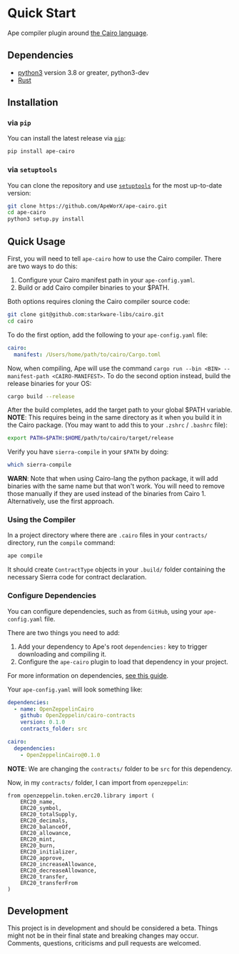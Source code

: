 # Quick Start

Ape compiler plugin around [the Cairo language](https://github.com/starkware-libs/cairo-lang).

## Dependencies

- [python3](https://www.python.org/downloads) version 3.8 or greater, python3-dev
- [Rust](https://www.rust-lang.org/)

## Installation

### via `pip`

You can install the latest release via [`pip`](https://pypi.org/project/pip/):

```bash
pip install ape-cairo
```

### via `setuptools`

You can clone the repository and use [`setuptools`](https://github.com/pypa/setuptools) for the most up-to-date version:

```bash
git clone https://github.com/ApeWorX/ape-cairo.git
cd ape-cairo
python3 setup.py install
```

## Quick Usage

First, you will need to tell `ape-cairo` how to use the Cairo compiler.
There are two ways to do this:

1. Configure your Cairo manifest path in your `ape-config.yaml`.
2. Build or add Cairo compiler binaries to your $PATH.

Both options requires cloning the Cairo compiler source code:

```sh
git clone git@github.com:starkware-libs/cairo.git
cd cairo 
```

To do the first option, add the following to your `ape-config.yaml` file:

```yaml
cairo:
  manifest: /Users/home/path/to/cairo/Cargo.toml
```

Now, when compiling, Ape will use the command `cargo run --bin <BIN> --manifest-path <CAIRO-MANIFEST>`.
To do the second option instead, build the release binaries for your OS:

```sh
cargo build --release
```

After the build completes, add the target path to your global $PATH variable.
**NOTE**: This requires being in the same directory as it when you build it in the Cairo package.
(You may want to add this to your `.zshrc` / `.bashrc` file):

```sh
export PATH=$PATH:$HOME/path/to/cairo/target/release
```

Verify you have `sierra-compile` in your `$PATH` by doing:

```bash
which sierra-compile
```

**WARN**: Note that when using Cairo-lang the python package, it will add binaries with the same name but that won't work.
You will need to remove those manually if they are used instead of the binaries from Cairo 1.
Alternatively, use the first approach.

### Using the Compiler

In a project directory where there are `.cairo` files in your `contracts/` directory, run the `compile` command:

```bash
ape compile
```

It should create `ContractType` objects in your `.build/` folder containing the necessary Sierra code for contract declaration.

### Configure Dependencies

You can configure dependencies, such as from `GitHub`, using your `ape-config.yaml` file.

There are two things you need to add:

1. Add your dependency to Ape's root `dependencies:` key to trigger downloading and compiling it.
2. Configure the `ape-cairo` plugin to load that dependency in your project.

For more information on dependencies, [see this guide](https://docs.apeworx.io/ape/stable/userguides/config.html#dependencies).

Your `ape-config.yaml` will look something like:

```yaml
dependencies:
  - name: OpenZeppelinCairo
    github: OpenZeppelin/cairo-contracts
    version: 0.1.0
    contracts_folder: src

cairo:
  dependencies:
    - OpenZeppelinCairo@0.1.0
```

**NOTE**: We are changing the `contracts/` folder to be `src` for this dependency.

Now, in my `contracts/` folder, I can import from `openzeppelin`:

```cairo
from openzeppelin.token.erc20.library import (
    ERC20_name,
    ERC20_symbol,
    ERC20_totalSupply,
    ERC20_decimals,
    ERC20_balanceOf,
    ERC20_allowance,
    ERC20_mint,
    ERC20_burn,
    ERC20_initializer,
    ERC20_approve,
    ERC20_increaseAllowance,
    ERC20_decreaseAllowance,
    ERC20_transfer,
    ERC20_transferFrom
)
```

## Development

This project is in development and should be considered a beta.
Things might not be in their final state and breaking changes may occur.
Comments, questions, criticisms and pull requests are welcomed.
